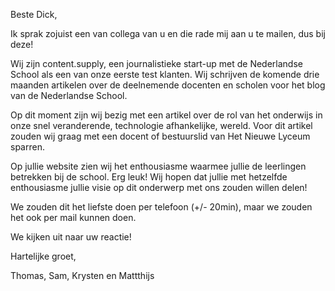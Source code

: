 Beste Dick,

Ik sprak zojuist een van collega van u en die rade mij aan u te mailen, dus bij deze!

Wij zijn content.supply, een journalistieke start-up met de Nederlandse School als een van onze eerste test klanten. Wij schrijven de komende drie maanden artikelen over de deelnemende docenten en scholen voor het blog van de Nederlandse School.

Op dit moment zijn wij bezig met een artikel over de rol van het onderwijs in onze snel veranderende, technologie afhankelijke, wereld. Voor dit artikel zouden wij graag met een docent of bestuurslid van Het Nieuwe Lyceum sparren.

Op jullie website zien wij het enthousiasme waarmee jullie de leerlingen betrekken bij de school. Erg leuk! Wij hopen dat jullie met hetzelfde enthousiasme jullie visie op dit onderwerp met ons zouden willen delen!

We zouden dit het liefste doen per telefoon (+/- 20min), maar we zouden het ook per mail kunnen doen.

We kijken uit naar uw reactie!

Hartelijke groet,

Thomas, Sam, Krysten en Mattthijs

